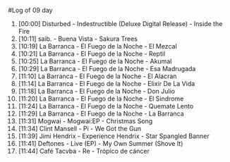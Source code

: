#Log of 09 day

1. [00:00] Disturbed - Indestructible (Deluxe Digital Release) - Inside the Fire
1. [10:11] saib. - Buena Vista - Sakura Trees
1. [10:19] La Barranca - El Fuego de la Noche - El Mezcal
1. [10:21] La Barranca - El Fuego de la Noche - Reptil
1. [10:25] La Barranca - El Fuego de la Noche - Akumal
1. [10:29] La Barranca - El Fuego de la Noche - Esa Madrugada
1. [11:10] La Barranca - El Fuego de la Noche - El Alacran
1. [11:14] La Barranca - El Fuego de la Noche - Elixir De La Vida
1. [11:18] La Barranca - El Fuego de la Noche - Don Julio
1. [11:20] La Barranca - El Fuego de la Noche - El Sindrome
1. [11:24] La Barranca - El Fuego de la Noche - Quemate Lento
1. [11:29] La Barranca - El Fuego de la Noche - La Barranca
1. [11:31] Mogwai - Mogwai:EP - Christmas Song
1. [11:34] Clint Mansell - Pi - We Got the Gun
1. [11:39] Jimi Hendrix - Experience Hendrix - Star Spangled Banner
1. [11:41] Deftones - Live (EP) - My Own Summer (Shove It)
1. [11:44] Café Tacvba - Re - Trópico de cáncer
